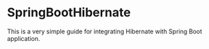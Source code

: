 # SpringBootHibernate
This is a very simple guide for integrating Hibernate with Spring Boot application.
